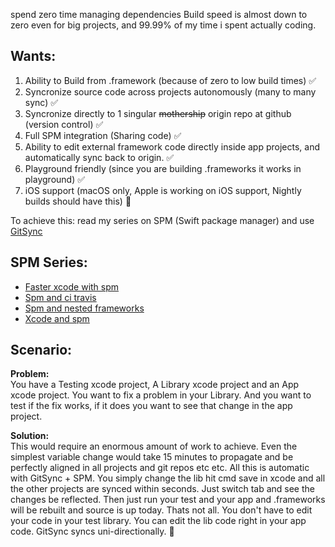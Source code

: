 spend zero time managing dependencies <!--more-->Build speed is almost down to zero even for big projects, and 99.99% of my time i spent actually coding. 


## Wants: 

1. Ability to Build from .framework (because of zero to low build times) ✅
2. Syncronize source code across projects autonomously (many to many sync) ✅
3. Syncronize directly to 1 singular ~~mothership~~ origin repo at github (version control) ✅
4. Full SPM integration (Sharing code) ✅
5. Ability to edit external framework code directly inside app projects, and automatically sync back to origin. ✅
6. Playground friendly (since you are building .frameworks it works in playground) ✅
7. iOS support  (macOS only, Apple is working on iOS support, Nightly builds should have this) 🚫
  
To achieve this: read my series on SPM (Swift package manager) and use [GitSync](http://www.gitsync.io)   

## SPM Series:  
- [Faster xcode with spm](http://stylekit.org/blog/2017/02/10/Faster-XCode-with-SPM/) 
- [Spm and ci travis](http://stylekit.org/blog/2017/02/07/SPM-and-CI-travis/) 
- [Spm and nested frameworks](http://stylekit.org/blog/2017/02/06/SPM-and-nested-frameworks/)
- [Xcode and spm](http://stylekit.org/blog/2017/02/05/Xcode-and-spm/) 

## Scenario:

**Problem:**  
You have a Testing xcode project, A Library xcode project and an App xcode project. You want to fix a problem in your Library. And you want to test if the fix works, if it does you want to see that change in the app project. 
  
**Solution:**  
This would require an enormous amount of work to achieve. Even the simplest variable change would take 15 minutes to propagate and be perfectly aligned in all projects and git repos etc etc. All this is automatic with GitSync + SPM. You simply change the lib hit cmd save in xcode and all the other projects are synced within seconds. Just switch tab and see the changes be reflected. Then just run your test and your app and .frameworks will be rebuilt and source is up today. Thats not all. You don't have to edit your code in your test library. You can edit the lib code right in your app code. GitSync syncs uni-directionally. 